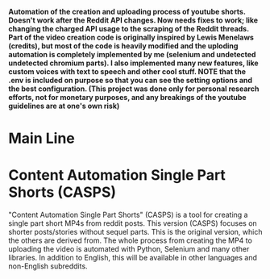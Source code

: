 **Automation of the creation and uploading process of youtube shorts. Doesn't work after the Reddit API changes. Now needs fixes to work; like changing the charged API usage to the scraping of the Reddit threads. Part of the video creation code is originally inspired by Lewis Menelaws (credits), but most of the code is heavily modified and the uploding automation is completely implemented by me (selenium and undetected undetected chromium parts). I also implemented many new features, like custom voices with text to speech and other cool stuff. NOTE that the .env is included on purpose so that you can see the setting options and the best configuration. (This project was done only for personal research efforts, not for monetary purposes, and any breakings of the youtube guidelines are at one's own risk)**


# Main Line

# Content Automation Single Part Shorts (CASPS)

"Content Automation Single Part Shorts" (CASPS) is a tool for creating a single part short MP4s from reddit posts. This version (CASPS) focuses on shorter posts/stories without sequel parts. This is the original version, which the others are derived from. The whole process from creating the MP4 to uploading the video is automated with Python, Selenium and many other libraries. In addition to English, this will be available in other languages and non-English subreddits.

